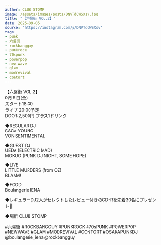 ```yaml
---
author: CLUB STOMP
image: /assets/images/posts/DNVTdCWSXsv.jpg
title: "【六盤街 VOL.2】"
date: 2025-09-05
source: 'https://instagram.com/p/DNVTdCWSXsv'
tags:
- punk
- 六盤街
- rockbangguy
- punkrock
- 70spunk
- powerpop
- new wave
- glam
- modrevival
- contort
---
```

【六盤街 VOL.2】<br>
9月５日(金)<br>
スタート18:30<br>
ライブ 20:00予定<br>
DOOR:2,500円  プラス1ドリンク

◆REGULAR DJ<br>
SAGA-YOUNG<br>
VON SENTIMENTAL

◆GUEST DJ<br>
UEDA (ELECTRIC MAD)<br>
MOKUO (PUNK DJ NIGHT, SOME HOPE)

◆LIVE<br>
LITTLE MURDERS (from OZ)<br>
BLAAM!

◆FOOD<br>
Boulangerie IENA

◆レギュラーDJ2人がセレクトしたレビュー付きのCD-Rを先着30名にプレゼント🎁

◆場所 CLUB STOMP

#六盤街 #ROCKBANGGUY #PUNKROCK #70sPUNK #POWERPOP #NEWWAVE #GLAM #MODREVIVAL #CONTORT #OSAKAPUNKDJ @boulangerie_iena @rockbangguy